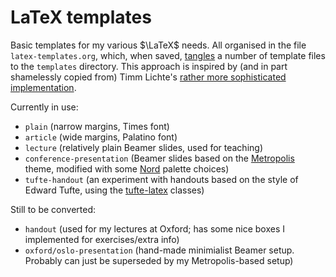 # LaTeX templates

Basic templates for my various $\LaTeX$ needs. All organised in the file `latex-templates.org`, which, when saved, [tangles](https://orgmode.org/manual/Extracting-Source-Code.html) a number of template files to the `templates` directory. This approach is inspired by (and in part shamelessly copied from) Timm Lichte's [rather more sophisticated implementation](https://github.com/timmli/latex-templates).


Currently in use:
- `plain` (narrow margins, Times font)
- `article` (wide margins, Palatino font)
- `lecture` (relatively plain Beamer slides, used for teaching)
- `conference-presentation` (Beamer slides based on the [Metropolis](https://github.com/matze/mtheme) theme, modified with some [Nord](https://www.nordtheme.com/docs/colors-and-palettes) palette choices)
- `tufte-handout` (an experiment with handouts based on the style of Edward Tufte, using the [tufte-latex](https://tufte-latex.github.io/tufte-latex/) classes) 

Still to be converted:
- `handout` (used for my lectures at Oxford; has some nice boxes I implemented for exercises/extra info)
- `oxford/oslo-presentation` (hand-made minimialist Beamer setup. Probably can just be superseded by my Metropolis-based setup)

